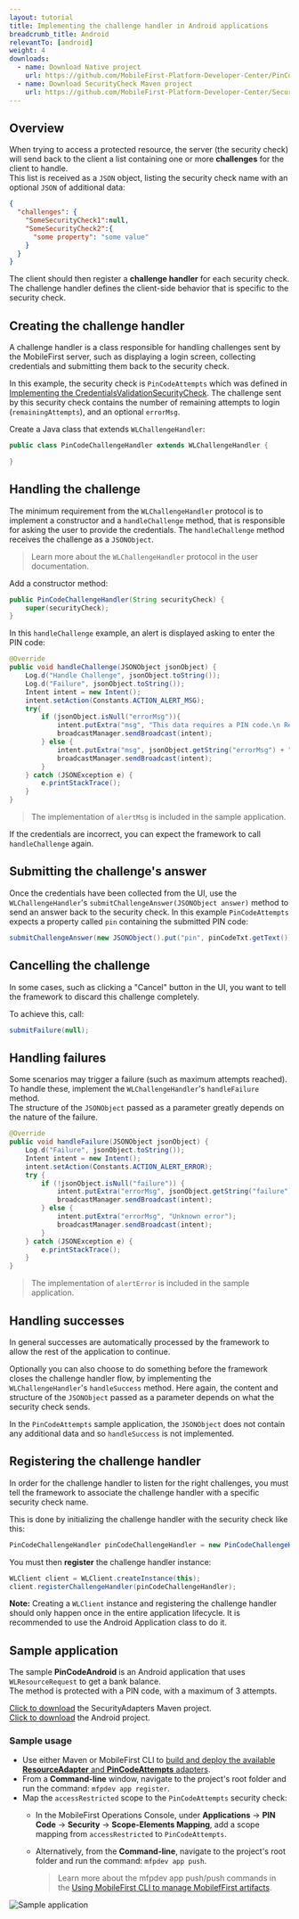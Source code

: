 ```yaml
---
layout: tutorial
title: Implementing the challenge handler in Android applications
breadcrumb_title: Android
relevantTo: [android]
weight: 4
downloads:
  - name: Download Native project
    url: https://github.com/MobileFirst-Platform-Developer-Center/PinCodeAndroid/tree/release80
  - name: Download SecurityCheck Maven project
    url: https://github.com/MobileFirst-Platform-Developer-Center/SecurityCheckAdapters/tree/release80
---
```

## Overview
When trying to access a protected resource, the server (the security check) will send back to the client a list containing one or more **challenges** for the client to handle.  
This list is received as a `JSON` object, listing the security check name with an optional `JSON` of additional data:

```json
{
  "challenges": {
    "SomeSecurityCheck1":null,
    "SomeSecurityCheck2":{
      "some property": "some value"
    }
  }
}
```

The client should then register a **challenge handler** for each security check.  
The challenge handler defines the client-side behavior that is specific to the security check.

## Creating the challenge handler
A challenge handler is a class responsible for handling challenges sent by the MobileFirst server, such as displaying a login screen, collecting credentials and submitting them back to the security check.

In this example, the security check is `PinCodeAttempts` which was defined in [Implementing the CredentialsValidationSecurityCheck](../security-check). The challenge sent by this security check contains the number of remaining attempts to login (`remainingAttempts`), and an optional `errorMsg`.

Create a Java class that extends `WLChallengeHandler`:

```java
public class PinCodeChallengeHandler extends WLChallengeHandler {

}
```

## Handling the challenge
The minimum requirement from the `WLChallengeHandler` protocol is to implement a constructor and a `handleChallenge` method, that is responsible for asking the user to provide the credentials. The `handleChallenge` method receives the challenge as a `JSONObject`.

> Learn more about the `WLChallengeHandler` protocol in the user documentation.

Add a constructor method:

```java
public PinCodeChallengeHandler(String securityCheck) {
    super(securityCheck);
}
```

In this `handleChallenge` example, an alert is displayed asking to enter the PIN code:

```java
@Override
public void handleChallenge(JSONObject jsonObject) {
    Log.d("Handle Challenge", jsonObject.toString());
    Log.d("Failure", jsonObject.toString());
    Intent intent = new Intent();
    intent.setAction(Constants.ACTION_ALERT_MSG);
    try{
        if (jsonObject.isNull("errorMsg")){
            intent.putExtra("msg", "This data requires a PIN code.\n Remaining attempts: " + jsonObject.getString("remainingAttempts"));
            broadcastManager.sendBroadcast(intent);
        } else {
            intent.putExtra("msg", jsonObject.getString("errorMsg") + "\nRemaining attempts: " + jsonObject.getString("remainingAttempts"));
            broadcastManager.sendBroadcast(intent);
        }
    } catch (JSONException e) {
        e.printStackTrace();
    }
}

```

> The implementation of `alertMsg` is included in the sample application.

If the credentials are incorrect, you can expect the framework to call `handleChallenge` again.

## Submitting the challenge's answer
Once the credentials have been collected from the UI, use the `WLChallengeHandler`'s `submitChallengeAnswer(JSONObject answer)` method to send an answer back to the security check. In this example `PinCodeAttempts` expects a property called `pin` containing the submitted PIN code:

```java
submitChallengeAnswer(new JSONObject().put("pin", pinCodeTxt.getText()));
```

## Cancelling the challenge
In some cases, such as clicking a "Cancel" button in the UI, you want to tell the framework to discard this challenge completely.

To achieve this, call:

```java
submitFailure(null);
```

## Handling failures
Some scenarios may trigger a failure (such as maximum attempts reached). To handle these, implement the `WLChallengeHandler`'s `handleFailure` method.  
The structure of the `JSONObject` passed as a parameter greatly depends on the nature of the failure.

```java
@Override
public void handleFailure(JSONObject jsonObject) {
    Log.d("Failure", jsonObject.toString());
    Intent intent = new Intent();
    intent.setAction(Constants.ACTION_ALERT_ERROR);
    try {
        if (!jsonObject.isNull("failure")) {
            intent.putExtra("errorMsg", jsonObject.getString("failure"));
            broadcastManager.sendBroadcast(intent);
        } else {
            intent.putExtra("errorMsg", "Unknown error");
            broadcastManager.sendBroadcast(intent);
        }
    } catch (JSONException e) {
        e.printStackTrace();
    }
}
```

> The implementation of `alertError` is included in the sample application.

## Handling successes
In general successes are automatically processed by the framework to allow the rest of the application to continue.

Optionally you can also choose to do something before the framework closes the challenge handler flow, by implementing the `WLChallengeHandler`'s `handleSuccess` method. Here again, the content and structure of the `JSONObject` passed as a parameter depends on what the security check sends.

In the `PinCodeAttempts` sample application, the `JSONObject` does not contain any additional data and so `handleSuccess` is not implemented.

## Registering the challenge handler

In order for the challenge handler to listen for the right challenges, you must tell the framework to associate the challenge handler with a specific security check name.

This is done by initializing the challenge handler with the security check like this:

```java
PinCodeChallengeHandler pinCodeChallengeHandler = new PinCodeChallengeHandler("PinCodeAttempts", this);
```

You must then **register** the challenge handler instance:

```java
WLClient client = WLClient.createInstance(this);
client.registerChallengeHandler(pinCodeChallengeHandler);
```

**Note:** Creating a `WLClient` instance and registering the challenge handler should only happen once in the entire application lifecycle. It is recommended to use the Android Application class to do it.

## Sample application
The sample **PinCodeAndroid** is an Android application that uses `WLResourceRequest` to get a bank balance.  
The method is protected with a PIN code, with a maximum of 3 attempts.

[Click to download](https://github.com/MobileFirst-Platform-Developer-Center/SecurityCheckAdapters/tree/release80) the SecurityAdapters Maven project.  
[Click to download](https://github.com/MobileFirst-Platform-Developer-Center/PinCodeAndroid/tree/release80) the Android project.

### Sample usage

* Use either Maven or MobileFirst CLI to [build and deploy the available **ResourceAdapter** and **PinCodeAttempts** adapters](../../../adapters/creating-adapters/).
* From a **Command-line** window, navigate to the project's root folder and run the command: `mfpdev app register`.
* Map the `accessRestricted` scope to the `PinCodeAttempts` security check:
    * In the MobileFirst Operations Console, under **Applications** → **PIN Code** → **Security** → **Scope-Elements Mapping**, add a scope mapping from `accessRestricted` to `PinCodeAttempts`.
    * Alternatively, from the **Command-line**, navigate to the project's root folder and run the command: `mfpdev app push`.  

        > Learn more about the mfpdev app push/push commands in the [Using MobileFirst CLI to manage MobilefFirst artifacts](../../../using-the-mfpf-sdk/using-mobilefirst-cli-to-manage-mobilefirst-artifacts).

![Sample application](sample-application-android.png)
